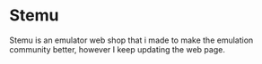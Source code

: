 # Stemu
Stemu is an emulator web shop that i made to make the emulation community better, however I keep updating the web page.
